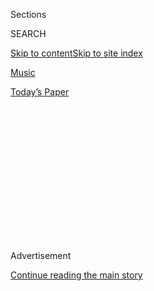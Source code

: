 <div id="app">

<div>

<div>

<div>

<div class="NYTAppHideMasthead css-1q2w90k e1suatyy0">

<div class="section css-ui9rw0 e1suatyy2">

<div class="css-eph4ug er09x8g0">

<div class="css-6n7j50">

</div>

<span class="css-1dv1kvn">Sections</span>

<div class="css-10488qs">

<span class="css-1dv1kvn">SEARCH</span>

</div>

[Skip to content](#site-content)[Skip to site
index](#site-index)

</div>

<div id="masthead-section-label" class="css-1wr3we4 eaxe0e00">

[Music](https://www.nytimes.com/section/arts/music)

</div>

<div class="css-10698na e1huz5gh0">

</div>

</div>

<div id="masthead-bar-one" class="section hasLinks css-15hmgas e1csuq9d3">

<div class="css-uqyvli e1csuq9d0">

</div>

<div class="css-1uqjmks e1csuq9d1">

</div>

<div class="css-9e9ivx">

[](https://myaccount.nytimes.com/auth/login?response_type=cookie&client_id=vi)

</div>

<div class="css-1bvtpon e1csuq9d2">

[Today’s
Paper](https://www.nytimes.com/section/todayspaper)

</div>

</div>

</div>

</div>

<div data-aria-hidden="false">

<div id="site-content" data-role="main">

<div>

<div class="css-1aor85t" style="opacity:0.000000001;z-index:-1;visibility:hidden">

<div class="css-1hqnpie">

<div class="css-epjblv">

<span class="css-17xtcya">[Music](/section/arts/music)</span><span class="css-x15j1o">|</span><span class="css-fwqvlz">A
Black Pianist Helped Birth Bossa Nova. His Story Is Rarely
Told.</span>

</div>

<div class="css-k008qs">

<div class="css-1iwv8en">

<span class="css-18z7m18"></span>

<div>

</div>

</div>

<span class="css-1n6z4y">https://nyti.ms/3kbh3gP</span>

<div class="css-1705lsu">

<div class="css-4xjgmj">

<div class="css-4skfbu" data-role="toolbar" data-aria-label="Social Media Share buttons, Save button, and Comments Panel with current comment count" data-testid="share-tools">

  - 
  - 
  - 
  - 
    
    <div class="css-6n7j50">
    
    </div>

  - 

</div>

</div>

</div>

</div>

</div>

</div>

<div id="NYT_TOP_BANNER_REGION" class="css-13pd83m">

</div>

<div id="top-wrapper" class="css-1sy8kpn">

<div id="top-slug" class="css-l9onyx">

Advertisement

</div>

[Continue reading the main
story](#after-top)

<div class="ad top-wrapper" style="text-align:center;height:100%;display:block;min-height:250px">

<div id="top" class="place-ad" data-position="top" data-size-key="top">

</div>

</div>

<div id="after-top">

</div>

</div>

<div>

<div id="sponsor-wrapper" class="css-1hyfx7x">

<div id="sponsor-slug" class="css-19vbshk">

Supported by

</div>

[Continue reading the main
story](#after-sponsor)

<div id="sponsor" class="ad sponsor-wrapper" style="text-align:center;height:100%;display:block">

</div>

<div id="after-sponsor">

</div>

</div>

<div class="css-186x18t">

</div>

<div class="css-1vkm6nb ehdk2mb0">

# A Black Pianist Helped Birth Bossa Nova. His Story Is Rarely Told.

</div>

Johnny Alf has always been revered by Antônio Carlos Jobim and João
Gilberto, but his legacy remains obscure, even among Brazilians.

<div class="css-79elbk" data-testid="photoviewer-wrapper">

<div class="css-z3e15g" data-testid="photoviewer-wrapper-hidden">

</div>

<div class="css-1a48zt4 ehw59r15" data-testid="photoviewer-children">

![<span class="css-16f3y1r e13ogyst0" data-aria-hidden="true">Johnny
Alf, at the piano, was a bossa nova pioneer who never achieved the fame
of his acclaimed
peers.</span>](https://static01.nyt.com/images/2020/07/28/arts/00alf1/merlin_175044852_f2214432-832a-435a-b0d5-394264c39b2c-articleLarge.jpg?quality=75&auto=webp&disable=upscale)

</div>

</div>

<div class="css-18e8msd">

<div class="css-vp77d3 epjyd6m0">

<div class="css-1baulvz">

By <span class="css-1baulvz last-byline" itemprop="name">Beatriz
Miranda</span>

</div>

</div>

  - Aug. 4,
    2020

  - 
    
    <div class="css-4xjgmj">
    
    <div class="css-d8bdto" data-role="toolbar" data-aria-label="Social Media Share buttons, Save button, and Comments Panel with current comment count" data-testid="share-tools">
    
      - 
      - 
      - 
      - 
        
        <div class="css-6n7j50">
        
        </div>
    
      - 
    
    </div>
    
    </div>

</div>

</div>

<div class="section meteredContent css-1r7ky0e" name="articleBody" itemprop="articleBody">

<div class="css-1fanzo5 StoryBodyCompanionColumn">

<div class="css-53u6y8">

[João Gilberto’s landmark “Chega de
Saudade”](https://www.youtube.com/watch?v=Zt6JuURjuzg) is widely
considered bossa nova’s first album. But about seven years before its
1959 release, a Brazilian musician known as Johnny Alf composed “Rapaz
de Bem.” The song incorporated several elements that became hallmarks of
the genre: a linear melody, a gentle way of singing, a series of
unconventional key changes, a rhythmic dissociation of drums and bass.

Alf, a pianist, composer and singer, dared to blend classical, popular,
foreign and local music references into his own creative process. The
source of his inspiration lies in the music of Chopin, Debussy, Nat King
Cole, Stan Kenton, and the Brazilian notables Custódio Mesquita and
Francisco Alves. His music attracted the most avant-garde ears to the
piano bars of the Copacabana neighborhood in Rio, where he regularly
performed in the early ’50s.

Antônio Carlos Jobim, who was also known as Tom, and Gilberto — now
known as two of the most famous names in bossa nova — were among the
faithful habitués who were stunned by songs like “[Rapaz de
Bem](https://www.youtube.com/watch?v=c0rJQ02Fjyo),” one of Alf’s first
professional compositions and, the radio host and music producer Ramalho
Neto argues in the 1965 book “Historinha do Desafinado,” the actual
first bossa nova song.

</div>

</div>

<div class="css-1u3pw94">

</div>

<div class="css-1fanzo5 StoryBodyCompanionColumn">

<div class="css-53u6y8">

It’s been 10 years since [Alf’s death from
cancer](https://www.nytimes.com/2010/03/12/arts/music/12alf.html) at 80.
In his six-decade career, he composed more than 80 songs, some recorded
with giants like [Caetano
Veloso](https://www.youtube.com/watch?v=Sr20erfxSrk) and [Chico
Buarque](https://www.youtube.com/watch?v=Z9CfAkqVKvs). But while his
pivotal role is well-accepted by scholars, artists and critics, why
isn’t he more widely known to listeners as a pioneer of one of the
most appreciated Brazilian genres around the world?

</div>

</div>

<div class="css-1fanzo5 StoryBodyCompanionColumn">

<div class="css-53u6y8">

Like his music, Alf’s story was complex. He was born Alfredo José da
Silva to a poor Black housemaid. His father died when he was 3, and he
owed much of his musical education to his mother’s employers — an
upper-middle-class family who paid for his piano lessons and helped
raise him, though they later strongly disapproved of his nightclub
career. (They expected Alf to become an accountant or an English
teacher.)

But music was intrinsic to Alf’s life long before his debut in the clubs
of Copacabana. When he was only a high school student, he was invited to
play the piano at the Brazilian-United States Institute (IBEU), in Rio’s
downtown. Sessions there earned him his first radio gig and generated
his artist name: “Johnny” was suggested by a fellow student for being a
popular name in America, and “Alf” was his nickname at the school.

In 1949, Alf, a connoisseur of American music, joined the Sinatra-Farney
Fan Club, a place to appreciate, discuss and play the music of Frank
Sinatra and Dick Farney, a Brazilian pianist and singer inspired by the
American star. It was here that Alf’s music began to flourish, and his
sound developed a striking modernity. According to José Domingos
Raffaelli, a music critic and former Sinatra-Farney attendee, Alf used
to perform for hours as listeners begged him to play on. In 1952, thanks
to a recommendation from Farney himself, Alf got his first job at a
Copacabana piano bar called Cantina do César.

Three years later, Alf moved to São Paulo with the promise of making a
better living. By then he was an independent musician in his mid-20s
with no family support. In 1958, when bossa nova was gaining momentum in
Rio, Alf was 270 miles away — far enough to miss out on the movement.

</div>

</div>

<div class="css-1fanzo5 StoryBodyCompanionColumn">

<div class="css-53u6y8">

But distance wasn’t the only barrier Alf faced. João Carlos Rodrigues,
the author of “Johnny Alf: Duas ou Três Coisas Que Você Não Sabe”
(“Johnny Alf: Two or Three Things You Don’t Know”), believes the
sophistication of Alf’s music was a significant obstacle, because the
radio and record companies preferred a more “easily digestible” music.

Marcos Napolitano, a social history professor at the University of São
Paulo who researches music movements in Brazil, agreed. “It is
undeniable that Alf’s work was more subtle, intimate and sophisticated,”
he said in an email interview, “apart from him being a timid,
standoffish performer.”

Alf’s personality offstage — where he boldly insisted on creative
freedom — also limited him. “No one called me to record because I only
did what I wanted,” he told Rodrigues.

Nelson Valencia, who managed Alf’s career for over 20 years, said in a
phone interview that Alf didn’t naturally chase opportunities, but
rather waited for them to appear. He added that his client also could
have pushed harder to explore the growing Japanese and American markets.

In 1963, Alf did record an album in English (with Jobim’s compositions)
that has never been released. In the late ’70s, when Sarah Vaughan, one
of his greatest idols, invited him to tour the United States, Alf was
warned to refuse it by his mãe de santo — the priestess of Umbanda, the
Afro-Brazilian religion to which he was devoted — and he didn’t go.

</div>

</div>

<div class="css-cfo9c3">

</div>

<div class="css-1fanzo5 StoryBodyCompanionColumn">

<div class="css-53u6y8">

Alf was also Black, poor and gay in an industry aiming to attract
affluent white audiences to the genre. Napolitano said that in the late
’50s, the music business saw in bossa nova a chance to compete with
American rock ’n’ roll, and Valencia acknowledged that race and class
inequalities restricted Alf’s rise: “There was a movement to promote Tom
Jobim, who was rich, white, young, good-looking,” he said, and added
that with Alf’s abilities, “maybe he was someone who could overshadow
Tom Jobim.”

Alf’s talent, Rodrigues said, could also have been a problem for Aloysio
de Oliveira, an influential bossa nova producer who was particularly
interested in promoting Jobim and Gilberto in the United States. Alf was
excluded from the landmark “[Bossa Nova at Carnegie
Hall](https://www.youtube.com/watch?v=JfVPnYSLmvA)” concert, organized
by Oliveira and held in New York in 1962.

Alaíde Costa, Alf’s favorite singer, said that racism in bossa nova has
always been veiled, to the point where Black people, like her and Alf,
didn’t even realize they were facing discrimination. “When the movement
began, I was already a professional. I used to be invited to the
meetings because I could help the movement somehow,” she said in a phone
interview. “But when the bossa nova boomed, I felt I was no longer
necessary.” She added that she regrets not having been part of the
movement in a larger way.

While Alf never achieved stardom, the genre’s legends always saw him as
a musical guru. Jobim not only used to call him Genialf (a combination
of “genius” and “Alf”), but was so inspired by “Rapaz de Bem” that he
composed “[Desafinado
(Off-Key)](https://www.youtube.com/watch?v=OUK5ay_8G-w),” one of bossa
nova’s most famous songs. When Gilberto realized that Alf’s unusual
syncopations reminded him of the beat of the tamborim (a samba
percussion instrument), he said he had finally found what he was looking
for.

Alf, however, has remained a few steps removed from fame. He was,
Valencia, said, “his own hero and own villain.”

</div>

</div>

</div>

<div>

</div>

<div>

</div>

<div>

</div>

<div>

<div id="bottom-wrapper" class="css-1ede5it">

<div id="bottom-slug" class="css-l9onyx">

Advertisement

</div>

[Continue reading the main
story](#after-bottom)

<div id="bottom" class="ad bottom-wrapper" style="text-align:center;height:100%;display:block;min-height:90px">

</div>

<div id="after-bottom">

</div>

</div>

</div>

</div>

</div>

## Site Index

<div>

</div>

## Site Information Navigation

  - [© <span>2020</span> <span>The New York Times
    Company</span>](https://help.nytimes.com/hc/en-us/articles/115014792127-Copyright-notice)

<!-- end list -->

  - [NYTCo](https://www.nytco.com/)
  - [Contact
    Us](https://help.nytimes.com/hc/en-us/articles/115015385887-Contact-Us)
  - [Work with us](https://www.nytco.com/careers/)
  - [Advertise](https://nytmediakit.com/)
  - [T Brand Studio](http://www.tbrandstudio.com/)
  - [Your Ad
    Choices](https://www.nytimes.com/privacy/cookie-policy#how-do-i-manage-trackers)
  - [Privacy](https://www.nytimes.com/privacy)
  - [Terms of
    Service](https://help.nytimes.com/hc/en-us/articles/115014893428-Terms-of-service)
  - [Terms of
    Sale](https://help.nytimes.com/hc/en-us/articles/115014893968-Terms-of-sale)
  - [Site
    Map](https://spiderbites.nytimes.com)
  - [Help](https://help.nytimes.com/hc/en-us)
  - [Subscriptions](https://www.nytimes.com/subscription?campaignId=37WXW)

</div>

</div>

</div>

</div>
